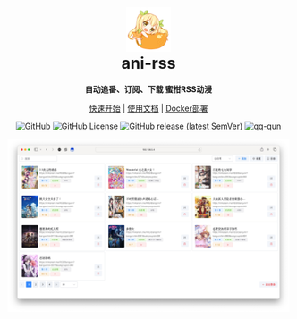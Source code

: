 <div align="center">
<img alt="mikan-pic.png" height="80" src="image/mikan-pic.png"/>
<h1 align="center" style="margin-top: 0">ani-rss</h1>
<p align="center">
<strong>自动追番、订阅、下载 蜜柑RSS动漫</strong>
</p>

<a href="start">快速开始</a>
|
<a href="docs">使用文档</a>
|
<a href="docker">Docker部署</a>

<p></p>

<p><a href="https://github.com/wushuo894/ani-rss"><img src="https://img.shields.io/badge/-GitHub-181717?logo=github" alt="GitHub"></a>
<img src="https://img.shields.io/github/license/wushuo894/ani-rss" alt="GitHub License">
<a href="https://github.com/wushuo894/ani-rss/releases/latest"><img src="https://img.shields.io/github/v/release/wushuo894/ani-rss?color=blue&amp;label=download&amp;sort=semver" alt="GitHub release (latest SemVer)"></a>
<a href="http://qm.qq.com/cgi-bin/qm/qr?_wv=1027&amp;k=_EKAkxs6Ld4fWcMNAbUQzcp4tv20vjVH&amp;authKey=KG3GAsZfKQosbAWkks%2FbEj0LCGwxoeLJ3DTU0loHkGdHLqHYgJNv3%2BmSERmYt47b&amp;noverify=0&amp;group_code=171563627"><img src="https://img.shields.io/static/v1?label=QQ%E7%BE%A4&amp;message=171563627&amp;color=blue" alt="qq-qun"></a></p>

<img src="image/Xnip2024-09-08_04-57-29.jpg">

</div>
